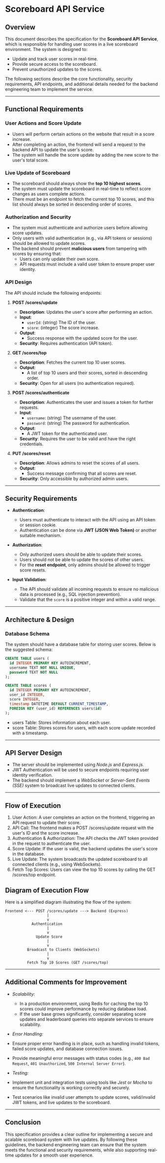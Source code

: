 # Scoreboard API Service

## Overview

This document describes the specification for the **Scoreboard API Service**, which is responsible for handling user scores in a live scoreboard environment. The system is designed to:
- Update and track user scores in real-time.
- Provide secure access to the scoreboard.
- Prevent unauthorized updates to the scores.

The following sections describe the core functionality, security requirements, API endpoints, and additional details needed for the backend engineering team to implement the service.

---

## Functional Requirements

### User Actions and Score Update
- Users will perform certain actions on the website that result in a score increase.
- After completing an action, the frontend will send a request to the backend API to update the user's score.
- The system will handle the score update by adding the new score to the user's total score.

### Live Update of Scoreboard
- The scoreboard should always show the **top 10 highest scores**.
- The system must update the scoreboard in real-time to reflect score changes as users complete actions.
- There must be an endpoint to fetch the current top 10 scores, and this list should always be sorted in descending order of scores.

### Authorization and Security
- The system must authenticate and authorize users before allowing score updates.
- Only users with valid authentication (e.g., via API tokens or sessions) should be allowed to update scores.
- The backend should prevent **malicious users** from tampering with scores by ensuring that:
  - Users can only update their own score.
  - API requests must include a valid user token to ensure proper user identity.

### API Design
The API should include the following endpoints:

1. **POST /scores/update**
   - **Description**: Updates the user's score after performing an action.
   - **Input**: 
     - `userId`: (string) The ID of the user.
     - `score`: (integer) The score increase.
   - **Output**: 
     - Success response with the updated score for the user.
   - **Security**: Requires authentication (API token).

2. **GET /scores/top**
   - **Description**: Fetches the current top 10 user scores.
   - **Output**: 
     - A list of top 10 users and their scores, sorted in descending order.
   - **Security**: Open for all users (no authentication required).

3. **POST /scores/authenticate**
   - **Description**: Authenticates the user and issues a token for further requests.
   - **Input**: 
     - `username`: (string) The username of the user.
     - `password`: (string) The password for authentication.
   - **Output**:
     - A JWT token for the authenticated user.
   - **Security**: Requires the user to be valid and have the right credentials.

4. **PUT /scores/reset**
   - **Description**: Allows admins to reset the scores of all users.
   - **Output**: 
     - Success message confirming that all scores are reset.
   - **Security**: Only accessible by authorized admin users.

---

## Security Requirements

- **Authentication**: 
  - Users must authenticate to interact with the API using an API token or session cookie.
  - Authentication can be done via **JWT (JSON Web Token)** or another suitable mechanism.
  
- **Authorization**:
  - Only authorized users should be able to update their scores.
  - Users should not be able to update the scores of other users.
  - For the **reset endpoint**, only admins should be allowed to trigger score resets.

- **Input Validation**:
  - The API should validate all incoming requests to ensure no malicious data is processed (e.g., SQL injection prevention).
  - Validate that the `score` is a positive integer and within a valid range.

---

## Architecture & Design

### Database Schema

The system should have a database table for storing user scores. Below is the suggested schema:

  ```sql
  CREATE TABLE users (
    id INTEGER PRIMARY KEY AUTOINCREMENT,
    username TEXT NOT NULL UNIQUE,
    password TEXT NOT NULL
  );

  CREATE TABLE scores (
    id INTEGER PRIMARY KEY AUTOINCREMENT,
    user_id INTEGER,
    score INTEGER,
    timestamp DATETIME DEFAULT CURRENT_TIMESTAMP,
    FOREIGN KEY (user_id) REFERENCES users(id)
  );
  ```

- users Table: Stores information about each user.
- score Table: Stores scores for users, with each score update recorded with a timestamp.

---

## API Server Design

- The server should be implemented using *Node.js* and *Express.js.*
- JWT Authentication will be used to secure endpoints requiring user identity verification.
- The backend should implement a *WebSocket* or *Server-Sent Events (SSE)* system to broadcast live updates to connected clients.

---

## Flow of Execution

1. User Action: A user completes an action on the frontend, triggering an API request to update their score.
2. API Call: The frontend makes a POST /scores/update request with the user's ID and the score increase.
3. Authentication & Authorization: The API checks the JWT token provided in the request to authenticate the user.
4. Score Update: If the user is valid, the backend updates the user's score in the database.
5. Live Update: The system broadcasts the updated scoreboard to all connected clients (e.g., using WebSockets).
6. Fetch Top Scores: Users can view the top 10 scores by calling the GET /scores/top endpoint.

## Diagram of Execution Flow
Here is a simplified diagram illustrating the flow of the system:

  ```pgsql
  Frontend <--- POST /scores/update ---> Backend (Express)
                     |
                     v
              Authentication
                     |
                     v
                Update Score
                     |
                     v
            Broadcast to Clients (WebSockets)
                     |
                     v
            Fetch Top 10 Scores (GET /scores/top)
  ```
---

## Additional Comments for Improvement

- *Scalability:*
  - In a production environment, using Redis for caching the top 10 scores could improve performance by reducing database load.
  - If the user base grows significantly, consider separating score updates and leaderboard queries into separate services to ensure scalability.

- *Error Handling:*
 - Ensure proper error handling is in place, such as handling invalid tokens, failed score updates, and database connection issues.
 - Provide meaningful error messages with status codes (e.g., `400 Bad Request`, `401 Unauthorized`, `500 Internal Server Error`).

- *Testing:*
 - Implement unit and integration tests using tools like *Jest* or *Mocha* to ensure the functionality is working correctly and securely.
 - Test scenarios like invalid user attempts to update scores, valid/invalid JWT tokens, and live updates to the scoreboard.

---

## Conclusion
This specification provides a clear outline for implementing a secure and scalable scoreboard system with live updates. By following these guidelines, the backend engineering team can ensure that the system meets the functional and security requirements, while also supporting real-time updates for a smooth user experience.
